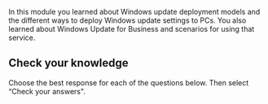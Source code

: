 ﻿In this module you learned about Windows update deployment models and the different ways to deploy Windows update settings to PCs.  You also learned about Windows Update for Business and scenarios for using that service.

## Check your knowledge

Choose the best response for each of the questions below. Then select “Check your answers".


